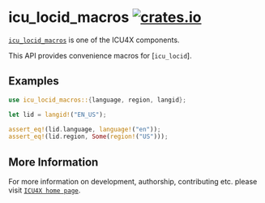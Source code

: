 # icu_locid_macros [![crates.io](https://img.shields.io/crates/v/icu_locid_macros)](https://crates.io/crates/icu_locid_macros)

[`icu_locid_macros`](crate) is one of the ICU4X components.

This API provides convenience macros for [`icu_locid`].

## Examples

```rust
use icu_locid_macros::{language, region, langid};

let lid = langid!("EN_US");

assert_eq!(lid.language, language!("en"));
assert_eq!(lid.region, Some(region!("US")));
```

## More Information

For more information on development, authorship, contributing etc. please visit [`ICU4X home page`](https://github.com/unicode-org/icu4x).
